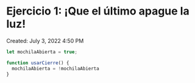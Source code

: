 # Ejercicio 1: ¡Que el último apague la luz!

Created: July 3, 2022 4:50 PM

```jsx
let mochilaAbierta = true;

function usarCierre() {
  mochilaAbierta = !mochilaAbierta
}
```